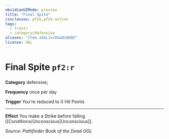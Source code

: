 ```yaml
---
obsidianUIMode: preview
title: "Final Spite"
cssclasses: pf2e,pf2e-action
tags:
  - trait/
  - category/defensive
aliases: "Item.aSbLJvrDGaQcQHQZ"
license: OGL
---
```

# Final Spite `pf2:r`

### 

**Category** defensive; 




**Frequency** once per day

**Trigger** You're reduced to 0 Hit Points

* * *

**Effect** You make a Strike before falling [[Conditions/Unconscious|Unconscious]].

*Source: Pathfinder Book of the Dead*
*OGL*